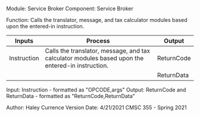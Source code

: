 Module: Service Broker
Component: Service Broker
 
Function: Calls the translator, message, and tax calculator modules based upon the entered-in instruction.

| Inputs | Process | Output |
| --- | --- | --- |
| Instruction | Calls the translator, message, and tax calculator modules based upon the entered-in instruction. | ReturnCode |
| | | ReturnData |

Input: 
		Instruction - formatted as "OPCODE,args"
Output: 
		ReturnCode and ReturnData - formatted as "ReturnCode,ReturnData"

Author: Haley Currence
Version Date: 4/21/2021 CMSC 355 - Spring 2021
